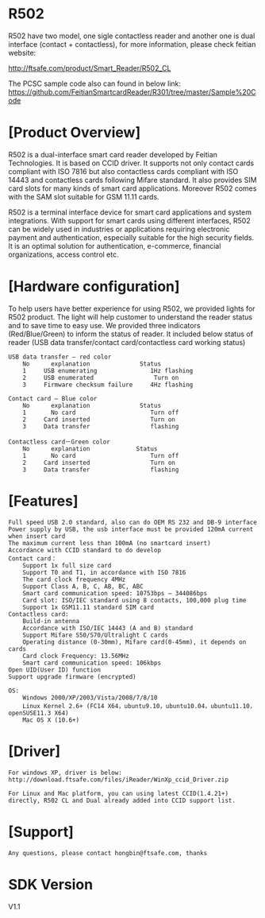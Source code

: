 R502
======

R502 have two model, one sigle contactless reader and another one is dual interface (contact + contactless), for more information, please check feitian website:

http://ftsafe.com/product/Smart_Reader/R502_CL

The PCSC sample code also can found in below link:
https://github.com/FeitianSmartcardReader/R301/tree/master/Sample%20Code

[Product Overview]
==
R502 is a dual-interface smart card reader developed by Feitian Technologies. It is based on CCID driver. It supports not only contact cards compliant with ISO 7816 but also contactless cards compliant with ISO 14443 and contactless cards following Mifare standard. It also provides SIM card slots for many kinds of smart card applications. Moreover R502 comes with the SAM slot suitable for GSM 11.11 cards.

R502 is a terminal interface device for smart card applications and system integrations. With support for smart cards using different interfaces, R502 can be widely used in industries or applications requiring electronic payment and authentication, especially suitable for the high security fields. It is an optimal solution for authentication, e-commerce, financial organizations, access control etc.

[Hardware configuration]
==
To help users have better experience for using R502, we provided lights for R502 product. The light will help customer to understand the reader status and to save time to easy use.
We provided three indicators (Red/Blue/Green) to inform the status of reader. It included below status of reader (USB data transfer/contact card/contactless card working status)

	USB data transfer – red color
		No		explanation				 Status
		1	  USB enumerating 				1Hz flashing
		2	  USB enumerated				 Turn on
		3	  Firmware checksum failure		4Hz flashing
	
	Contact card – Blue color
		No		explanation				 Status
		1	    No card 					Turn off
		2	  Card inserted					Turn on
		3	  Data transfer 				flashing

	Contactless card－Green color
		No		explanation				Status
		1	    No card 					Turn off
		2	  Card inserted					Turn on
		3	  Data transfer 				flashing



[Features]
==
	Full speed USB 2.0 standard, also can do OEM RS 232 and DB-9 interface
	Power supply by USB, the usb interface must be provided 120mA current when insert card
	The maximum current less than 100mA (no smartcard insert)
	Accordance with CCID standard to do develop
	Contact card：
		Support 1x full size card
		Support T0 and T1, in accordance with ISO 7816
		The card clock frequency 4MHz
		Support Class A, B, C, AB, BC, ABC
		Smart card communication speed: 10753bps – 344086bps
		Card slot: ISO/IEC standard using 8 contacts, 100,000 plug time
		Support 1x GSM11.11 standard SIM card
	Contactless card:
		Build-in antenna
		Accordance with ISO/IEC 14443 (A and B) standard
		Support Mifare S50/S70/Ultralight C cards
		Operating distance (0-30mm), Mifare card(0-45mm), it depends on cards
		Card clock Frequency: 13.56MHz
		Smart card communication speed: 106kbps
	Open UID(User ID) function
	Support upgrade firmware (encrypted)

	OS: 
		Windows 2000/XP/2003/Vista/2008/7/8/10
		Linux Kernel 2.6+ (FC14 X64，ubuntu9.10，ubuntu10.04，ubuntu11.10，openSUSE11.3 X64)
		Mac OS X (10.6+)
[Driver]
==

	For windows XP, driver is below:
	http://download.ftsafe.com/files/iReader/WinXp_ccid_Driver.zip

	For Linux and Mac platform, you can using latest CCID(1.4.21+) directly, R502 CL and Dual already added into CCID support list.
	
[Support]
==
	Any questions, please contact hongbin@ftsafe.com, thanks
SDK Version
==
V1.1
